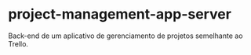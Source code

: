 # project-management-app-server
Back-end de um aplicativo de gerenciamento de projetos semelhante ao Trello.
